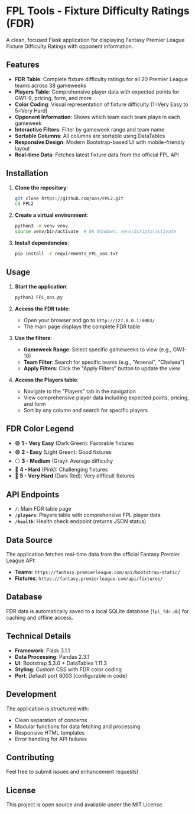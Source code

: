 # FPL Tools - Fixture Difficulty Ratings (FDR)

A clean, focused Flask application for displaying Fantasy Premier League Fixture Difficulty Ratings with opponent information.

## Features

- **FDR Table**: Complete fixture difficulty ratings for all 20 Premier League teams across 38 gameweeks
- **Players Table**: Comprehensive player data with expected points for GW1-9, pricing, form, and more
- **Color Coding**: Visual representation of fixture difficulty (1=Very Easy to 5=Very Hard)
- **Opponent Information**: Shows which team each team plays in each gameweek
- **Interactive Filters**: Filter by gameweek range and team name
- **Sortable Columns**: All columns are sortable using DataTables
- **Responsive Design**: Modern Bootstrap-based UI with mobile-friendly layout
- **Real-time Data**: Fetches latest fixture data from the official FPL API

## Installation

1. **Clone the repository**:
   ```bash
   git clone https://github.com/oos/FPL2.git
   cd FPL2
   ```

2. **Create a virtual environment**:
   ```bash
   python3 -m venv venv
   source venv/bin/activate  # On Windows: venv\Scripts\activate
   ```

3. **Install dependencies**:
   ```bash
   pip install -r requirements_FPL_oos.txt
   ```

## Usage

1. **Start the application**:
   ```bash
   python3 FPL_oos.py
   ```

2. **Access the FDR table**:
   - Open your browser and go to `http://127.0.0.1:8003/`
   - The main page displays the complete FDR table

3. **Use the filters**:
   - **Gameweek Range**: Select specific gameweeks to view (e.g., GW1-10)
   - **Team Filter**: Search for specific teams (e.g., "Arsenal", "Chelsea")
   - **Apply Filters**: Click the "Apply Filters" button to update the view

4. **Access the Players table**:
   - Navigate to the "Players" tab in the navigation
   - View comprehensive player data including expected points, pricing, and form
   - Sort by any column and search for specific players

## FDR Color Legend

- 🟢 **1 - Very Easy** (Dark Green): Favorable fixtures
- 🟢 **2 - Easy** (Light Green): Good fixtures
- ⚪ **3 - Medium** (Gray): Average difficulty
- 🔴 **4 - Hard** (Pink): Challenging fixtures
- 🔴 **5 - Very Hard** (Dark Red): Very difficult fixtures

## API Endpoints

- **`/`**: Main FDR table page
- **`/players`**: Players table with comprehensive FPL player data
- **`/health`**: Health check endpoint (returns JSON status)

## Data Source

The application fetches real-time data from the official Fantasy Premier League API:
- **Teams**: `https://fantasy.premierleague.com/api/bootstrap-static/`
- **Fixtures**: `https://fantasy.premierleague.com/api/fixtures/`

## Database

FDR data is automatically saved to a local SQLite database (`fpl_fdr.db`) for caching and offline access.

## Technical Details

- **Framework**: Flask 3.1.1
- **Data Processing**: Pandas 2.3.1
- **UI**: Bootstrap 5.3.0 + DataTables 1.11.3
- **Styling**: Custom CSS with FDR color coding
- **Port**: Default port 8003 (configurable in code)

## Development

The application is structured with:
- Clean separation of concerns
- Modular functions for data fetching and processing
- Responsive HTML templates
- Error handling for API failures

## Contributing

Feel free to submit issues and enhancement requests!

## License

This project is open source and available under the MIT License.
